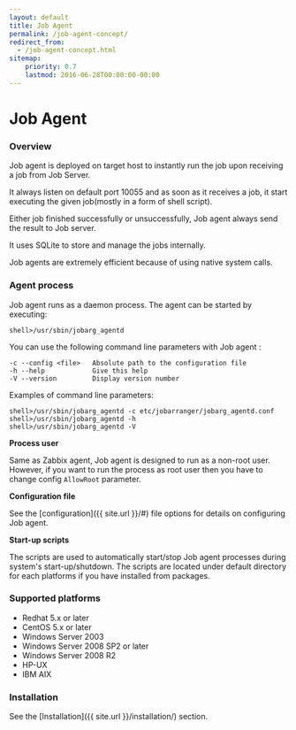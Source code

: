 ```yaml
---
layout: default
title: Job Agent
permalink: /job-agent-concept/
redirect_from:
  - /job-agent-concept.html
sitemap:
    priority: 0.7
    lastmod: 2016-06-28T00:00:00-00:00
---
```


# <i class="fa fa-plug"></i> Job Agent

### Overview

Job agent is deployed on target host to instantly run the job upon receiving a job from Job Server.

It always listen on default port 10055 and as soon as it receives a job, it start executing the given job(mostly in a form of shell script).

Either job finished successfully or unsuccessfully, Job agent always send the result to Job server.

It uses SQLite to store and manage the jobs internally.

Job agents are extremely efficient because of using native system calls.

### Agent process

Job agent runs as a daemon process. The agent can be started by executing:

```
shell>/usr/sbin/jobarg_agentd
```

You can use the following command line parameters with Job agent :

```
-c --config <file>   Absolute path to the configuration file
-h --help            Give this help
-V --version         Display version number
```

Examples of command line parameters:

```
shell>/usr/sbin/jobarg_agentd -c etc/jobarranger/jobarg_agentd.conf
shell>/usr/sbin/jobarg_agentd -h
shell>/usr/sbin/jobarg_agentd -V
```
**Process user**

Same as Zabbix agent, Job agent is designed to run as a non-root user.
However, if you want to run the process as root user then you have to change config `AllowRoot` parameter.

**Configuration file**

See the [configuration]({{ site.url }}/#) file options for details on configuring Job agent.

**Start-up scripts**

The scripts are used to automatically start/stop Job agent processes during system's start-up/shutdown.
The scripts are located under default directory for each platforms if you have installed from packages.

### Supported platforms
*   Redhat 5.x or later
*   CentOS 5.x or later
*   Windows Server 2003
*   Windows Server 2008 SP2 or later
*   Windows Server 2008 R2
*   HP-UX
*   IBM AIX

### Installation

See the [Installation]({{ site.url }}/installation/) section.
